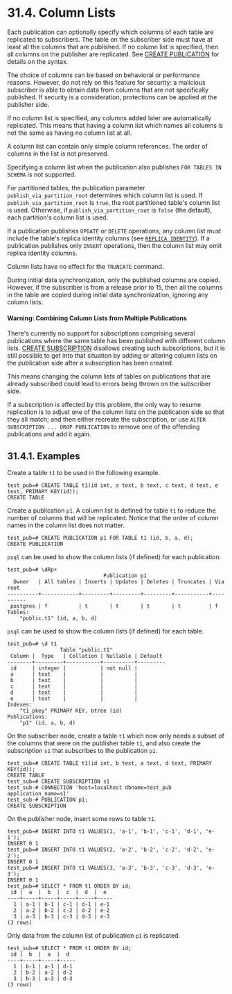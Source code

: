 # 31.4. Column Lists

Each publication can optionally specify which columns of each table are replicated to subscribers. The table on the subscriber side must have at least all the columns that are published. If no column list is specified, then all columns on the publisher are replicated. See [CREATE PUBLICATION](https://www.postgresql.org/docs/15/sql-createpublication.html) for details on the syntax.

The choice of columns can be based on behavioral or performance reasons. However, do not rely on this feature for security: a malicious subscriber is able to obtain data from columns that are not specifically published. If security is a consideration, protections can be applied at the publisher side.

If no column list is specified, any columns added later are automatically replicated. This means that having a column list which names all columns is not the same as having no column list at all.

A column list can contain only simple column references. The order of columns in the list is not preserved.

Specifying a column list when the publication also publishes `FOR TABLES IN SCHEMA` is not supported.

For partitioned tables, the publication parameter `publish_via_partition_root` determines which column list is used. If `publish_via_partition_root` is `true`, the root partitioned table's column list is used. Otherwise, if `publish_via_partition_root` is `false` (the default), each partition's column list is used.

If a publication publishes `UPDATE` or `DELETE` operations, any column list must include the table's replica identity columns (see [`REPLICA IDENTITY`](https://www.postgresql.org/docs/15/sql-altertable.html#SQL-ALTERTABLE-REPLICA-IDENTITY)). If a publication publishes only `INSERT` operations, then the column list may omit replica identity columns.

Column lists have no effect for the `TRUNCATE` command.

During initial data synchronization, only the published columns are copied. However, if the subscriber is from a release prior to 15, then all the columns in the table are copied during initial data synchronization, ignoring any column lists.

#### Warning: Combining Column Lists from Multiple Publications

There's currently no support for subscriptions comprising several publications where the same table has been published with different column lists. [CREATE SUBSCRIPTION](https://www.postgresql.org/docs/15/sql-createsubscription.html) disallows creating such subscriptions, but it is still possible to get into that situation by adding or altering column lists on the publication side after a subscription has been created.

This means changing the column lists of tables on publications that are already subscribed could lead to errors being thrown on the subscriber side.

If a subscription is affected by this problem, the only way to resume replication is to adjust one of the column lists on the publication side so that they all match; and then either recreate the subscription, or use `ALTER SUBSCRIPTION ... DROP PUBLICATION` to remove one of the offending publications and add it again.

## 31.4.1. Examples

Create a table `t1` to be used in the following example.

```
test_pub=# CREATE TABLE t1(id int, a text, b text, c text, d text, e text, PRIMARY KEY(id));
CREATE TABLE
```

Create a publication `p1`. A column list is defined for table `t1` to reduce the number of columns that will be replicated. Notice that the order of column names in the column list does not matter.

```
test_pub=# CREATE PUBLICATION p1 FOR TABLE t1 (id, b, a, d);
CREATE PUBLICATION
```

`psql` can be used to show the column lists (if defined) for each publication.

```
test_pub=# \dRp+
                               Publication p1
  Owner   | All tables | Inserts | Updates | Deletes | Truncates | Via root
----------+------------+---------+---------+---------+-----------+----------
 postgres | f          | t       | t       | t       | t         | f
Tables:
    "public.t1" (id, a, b, d)
```

`psql` can be used to show the column lists (if defined) for each table.

```
test_pub=# \d t1
                 Table "public.t1"
 Column |  Type   | Collation | Nullable | Default
--------+---------+-----------+----------+---------
 id     | integer |           | not null |
 a      | text    |           |          |
 b      | text    |           |          |
 c      | text    |           |          |
 d      | text    |           |          |
 e      | text    |           |          |
Indexes:
    "t1_pkey" PRIMARY KEY, btree (id)
Publications:
    "p1" (id, a, b, d)
```

On the subscriber node, create a table `t1` which now only needs a subset of the columns that were on the publisher table `t1`, and also create the subscription `s1` that subscribes to the publication `p1`.

```
test_sub=# CREATE TABLE t1(id int, b text, a text, d text, PRIMARY KEY(id));
CREATE TABLE
test_sub=# CREATE SUBSCRIPTION s1
test_sub-# CONNECTION 'host=localhost dbname=test_pub application_name=s1'
test_sub-# PUBLICATION p1;
CREATE SUBSCRIPTION
```

On the publisher node, insert some rows to table `t1`.

```
test_pub=# INSERT INTO t1 VALUES(1, 'a-1', 'b-1', 'c-1', 'd-1', 'e-1');
INSERT 0 1
test_pub=# INSERT INTO t1 VALUES(2, 'a-2', 'b-2', 'c-2', 'd-2', 'e-2');
INSERT 0 1
test_pub=# INSERT INTO t1 VALUES(3, 'a-3', 'b-3', 'c-3', 'd-3', 'e-3');
INSERT 0 1
test_pub=# SELECT * FROM t1 ORDER BY id;
 id |  a  |  b  |  c  |  d  |  e
----+-----+-----+-----+-----+-----
  1 | a-1 | b-1 | c-1 | d-1 | e-1
  2 | a-2 | b-2 | c-2 | d-2 | e-2
  3 | a-3 | b-3 | c-3 | d-3 | e-3
(3 rows)
```

Only data from the column list of publication `p1` is replicated.

```
test_sub=# SELECT * FROM t1 ORDER BY id;
 id |  b  |  a  |  d
----+-----+-----+-----
  1 | b-1 | a-1 | d-1
  2 | b-2 | a-2 | d-2
  3 | b-3 | a-3 | d-3
(3 rows)
```

